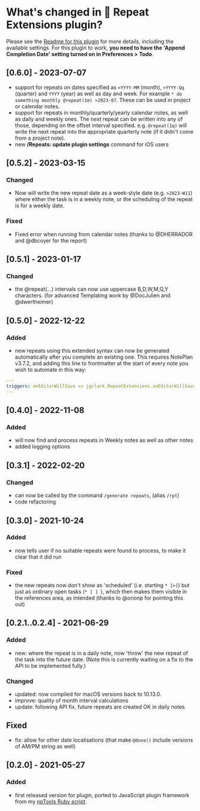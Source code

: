 # What's changed in 🔁 Repeat Extensions plugin?
Please see the [Readme for this plugin](https://github.com/NotePlan/plugins/tree/main/jgclark.RepeatExtensions) for more details, including the available settings. For this plugin to work, **you need to have the 'Append Completion Date' setting turned on in Preferences > Todo**.

## [0.6.0] - 2023-07-07
- support for repeats on dates specified as `>YYYY-MM` (month), `>YYYY-Qq` (quarter) and `YYYY` (year) as well as day and week. For example `* do something monthly @repeat(1m) >2023-07`.  These can be used in project or calendar notes.
- support for repeats in monthly/quarterly/yearly calendar notes, as well as daily and weekly ones. The next repeat can be written into any of those, depending on the offset interval specified. e.g. `@repeat(1q)` will write the next repeat into the appropriate quarterly note (if it didn't come from a project note).
- new **/Repeats: update plugin settings** command for iOS users

## [0.5.2] - 2023-03-15
### Changed
<!-- - Now internally running from Editor only -->
- Now will write the new repeat date as a week-style date (e.g. `>2023-W11`) where either the task is in a weekly note, or the scheduling of the repeat is for a weekly date.
### Fixed
- Fixed error when running from calendar notes (thanks to @DHERRADOR and @dbcoyer for the report)

## [0.5.1] - 2023-01-17
### Changed
- the @repeat(...) intervals can now use uppercase B,D,W,M,Q,Y characters. (for advanced Templating work by @DocJulien and @dwertheimer)

## [0.5.0] - 2022-12-22
### Added
- new repeats using this extended syntax can now be generated automatically after you complete an existing one. This requires NotePlan v3.7.2, and adding this line to frontmatter at the start of every note you wish to automate in this way:
``` yaml
---
triggers: onEditorWillSave => jgclark.RepeatExtensions.onEditorWillSave
---
```

## [0.4.0] - 2022-11-08
### Added
- will now find and process repeats in Weekly notes as well as other notes
- added logging options

## [0.3.1] - 2022-02-20
### Changed
- can now be called by the command `/generate repeats`, (alias `/rpt`)
- code refactoring

## [0.3.0] - 2021-10-24
### Added
- now tells user if no suitable repeats were found to process, to make it clear that it did run

### Fixed
- the new repeats now don't show as 'scheduled' (i.e. starting `* [>]`) but just as ordinary open tasks (`* [ ] `), which then makes them visible in the references area, as intended (thanks to @orionp for pointing this out)

## [0.2.1..0.2.4] - 2021-06-29
### Added
- new: where the repeat is in a daily note, now 'throw' the new repeat of the task into the future date. (Note this is currently waiting on a fix to the API to be implemented fully.)
### Changed
- updated: now compiled for macOS versions back to 10.13.0.
- improve: quality of month interval calculations
- update: following API fix, future repeats are created OK in daily notes

## Fixed
- fix: allow for other date localisations (that make `@done()` include versions of AM/PM string as well)

## [0.2.0] - 2021-05-27
### Added
- first released version for plugin, ported to JavaScript plugin framework from my [npTools Ruby script](https://github.com/jgclark/NotePlan-tools/).
